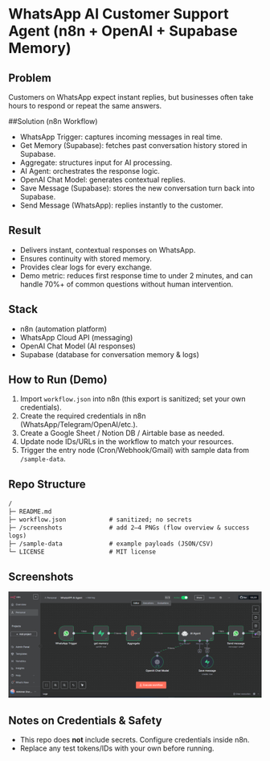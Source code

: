 # WhatsApp AI Customer Support Agent (n8n + OpenAI + Supabase Memory)

## Problem
Customers on WhatsApp expect instant replies, but businesses often take hours to respond or repeat the same answers.

##Solution (n8n Workflow)

- WhatsApp Trigger: captures incoming messages in real time.
- Get Memory (Supabase): fetches past conversation history stored in Supabase.
- Aggregate: structures input for AI processing.
- AI Agent: orchestrates the response logic.
- OpenAI Chat Model: generates contextual replies.
- Save Message (Supabase): stores the new conversation turn back into Supabase.
- Send Message (WhatsApp): replies instantly to the customer.

## Result

- Delivers instant, contextual responses on WhatsApp.
- Ensures continuity with stored memory.
- Provides clear logs for every exchange.
- Demo metric: reduces first response time to under 2 minutes, and can handle 70%+ of common questions without human intervention.

## Stack

- n8n (automation platform)
- WhatsApp Cloud API (messaging)
- OpenAI Chat Model (AI responses)
- Supabase (database for conversation memory & logs)

## How to Run (Demo)
1. Import `workflow.json` into n8n (this export is sanitized; set your own credentials).
2. Create the required credentials in n8n (WhatsApp/Telegram/OpenAI/etc.).
3. Create a Google Sheet / Notion DB / Airtable base as needed.
4. Update node IDs/URLs in the workflow to match your resources.
5. Trigger the entry node (Cron/Webhook/Gmail) with sample data from `/sample-data`.

## Repo Structure
```
/
├─ README.md
├─ workflow.json            # sanitized; no secrets
├─ /screenshots             # add 2–4 PNGs (flow overview & success logs)
├─ /sample-data             # example payloads (JSON/CSV)
└─ LICENSE                  # MIT license
```

## Screenshots
![Flow Overview](screenshots/Whatsapp%20AI%20Agent.png)


## Notes on Credentials & Safety
- This repo does **not** include secrets. Configure credentials inside n8n.
- Replace any test tokens/IDs with your own before running.
